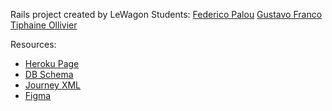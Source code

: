 Rails project created by LeWagon Students:
[Federico Palou](https://github.com/fpalou)
[Gustavo Franco](https://github.com/GusFrancoH)
[Tiphaine Ollivier](https://github.com/Tiphaineoz)

Resources:
- [Heroku Page](https://dimensional-haul-623e2c8f5718.herokuapp.com/)
- [DB Schema](https://kitt.lewagon.com/db/115921)
- [Journey XML](https://docs.google.com/spreadsheets/d/1qFpELT4ht0qun--WeCYskvHaNdc1xVSx-q39ImL28KY/edit?usp=sharing)
- [Figma](https://www.figma.com/file/6n1gVK8bOPRqLdhaz4mB2D)
